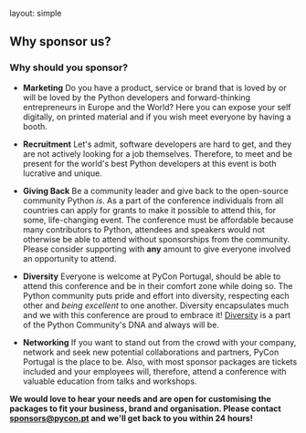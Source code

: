 layout: simple

## Why sponsor us?

### Why should you sponsor?

- **Marketing** Do you have a product, service or brand that is loved by or will be loved by the Python developers and forward-thinking entrepreneurs in Europe and the World? Here you can expose your self digitally, on printed material and if you wish meet everyone by having a booth.

- **Recruitment** Let's admit, software developers are hard to get, and they are not actively looking for a job themselves. Therefore, to meet and be present for the world's best Python developers at this event is both lucrative and unique.

- **Giving Back** Be a community leader and give back to the open-source community Python _is_. As a part of the conference individuals from all countries can apply for grants to make it possible to attend this, for some, life-changing event. The conference must be affordable because many contributors to Python, attendees and speakers would not otherwise be able to attend without sponsorships from the community. Please consider supporting with **any** amount to give everyone involved an opportunity to attend.

- **Diversity** Everyone is welcome at PyCon Portugal, should be able to attend this conference and be in their comfort zone while doing so. The Python community puts pride and effort into diversity, respecting each other and _being excellent_ to one another. Diversity encapsulates much and we with this conference are proud to embrace it! [Diversity](https://www.python.org/community/diversity/) is a part of the Python Community's DNA and always will be.

- **Networking** If you want to stand out from the crowd with your company, network and seek new potential collaborations and partners, PyCon Portugal is the place to be. Also, with most sponsor packages are tickets included and your employees will, therefore, attend a conference with valuable education from talks and workshops.

<!--

See detailed descriptions and custom opportunities in our Sponsorships Brochure:


[<center><button class="btn">Discover the Sponsorship Brochure (PDF)</button></center>](/static/docs/djc-sponsorship-brochure.pdf){:target="_blank"}

-->

**We would love to hear your needs and are open for customising the packages to fit your business, brand and organisation. Please contact [sponsors@pycon.pt](mailto:sponsors@pycon.pt) and we'll get back to you within 24 hours!**
